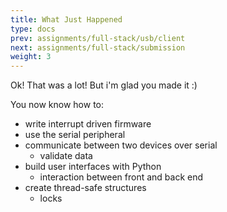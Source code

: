 ```yaml
---
title: What Just Happened
type: docs
prev: assignments/full-stack/usb/client
next: assignments/full-stack/submission
weight: 3
---
```


Ok! That was a lot! But i'm glad you made it :\)

You now know how to:

- write interrupt driven firmware
- use the serial peripheral
- communicate between two devices over serial
  - validate data
- build user interfaces with Python
  - interaction between front and back end
- create thread-safe structures
  - locks
